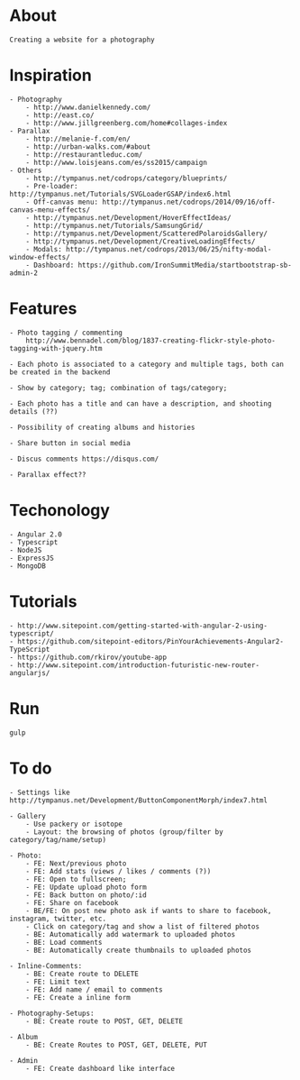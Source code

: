 # About
    Creating a website for a photography

# Inspiration

    - Photography
        - http://www.danielkennedy.com/
        - http://east.co/
        - http://www.jillgreenberg.com/home#collages-index
    - Parallax
        - http://melanie-f.com/en/
        - http://urban-walks.com/#about
        - http://restaurantleduc.com/
        - http://www.loisjeans.com/es/ss2015/campaign
    - Others
        - http://tympanus.net/codrops/category/blueprints/
        - Pre-loader: http://tympanus.net/Tutorials/SVGLoaderGSAP/index6.html
        - Off-canvas menu: http://tympanus.net/codrops/2014/09/16/off-canvas-menu-effects/
        - http://tympanus.net/Development/HoverEffectIdeas/
        - http://tympanus.net/Tutorials/SamsungGrid/
        - http://tympanus.net/Development/ScatteredPolaroidsGallery/
        - http://tympanus.net/Development/CreativeLoadingEffects/
        - Modals: http://tympanus.net/codrops/2013/06/25/nifty-modal-window-effects/
        - Dashboard: https://github.com/IronSummitMedia/startbootstrap-sb-admin-2

# Features

    - Photo tagging / commenting
        http://www.bennadel.com/blog/1837-creating-flickr-style-photo-tagging-with-jquery.htm

    - Each photo is associated to a category and multiple tags, both can be created in the backend

    - Show by category; tag; combination of tags/category;

    - Each photo has a title and can have a description, and shooting details (??)

    - Possibility of creating albums and histories

    - Share button in social media

    - Discus comments https://disqus.com/

    - Parallax effect??



# Techonology

    - Angular 2.0
    - Typescript
    - NodeJS
    - ExpressJS
    - MongoDB

# Tutorials
    - http://www.sitepoint.com/getting-started-with-angular-2-using-typescript/
    - https://github.com/sitepoint-editors/PinYourAchievements-Angular2-TypeScript
    - https://github.com/rkirov/youtube-app
    - http://www.sitepoint.com/introduction-futuristic-new-router-angularjs/

# Run

    gulp

# To do

    - Settings like http://tympanus.net/Development/ButtonComponentMorph/index7.html

    - Gallery
        - Use packery or isotope
        - Layout: the browsing of photos (group/filter by category/tag/name/setup)

    - Photo:
        - FE: Next/previous photo
        - FE: Add stats (views / likes / comments (?))
        - FE: Open to fullscreen;
        - FE: Update upload photo form
        - FE: Back button on photo/:id
        - FE: Share on facebook
        - BE/FE: On post new photo ask if wants to share to facebook, instagram, twitter, etc.
        - Click on category/tag and show a list of filtered photos
        - BE: Automatically add watermark to uploaded photos
        - BE: Load comments
        - BE: Automatically create thumbnails to uploaded photos

    - Inline-Comments:
        - BE: Create route to DELETE
        - FE: Limit text
        - FE: Add name / email to comments
        - FE: Create a inline form

    - Photography-Setups:
        - BE: Create route to POST, GET, DELETE

    - Album
        - BE: Create Routes to POST, GET, DELETE, PUT

    - Admin
        - FE: Create dashboard like interface
